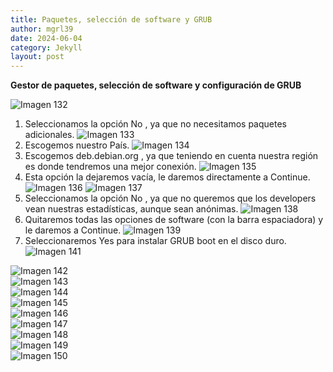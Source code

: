 ```yaml
---
title: Paquetes, selección de software y GRUB
author: mgrl39
date: 2024-06-04
category: Jekyll
layout: post
---
```


**Gestor de paquetes, selección de software y configuración de GRUB**

![Imagen 132](https://raw.githubusercontent.com/mgrl39/Born2BeRoot/main/steps/b2br_img_132.png)  
1. Seleccionamos la opción No , ya que no necesitamos paquetes adicionales.
![Imagen 133](https://raw.githubusercontent.com/mgrl39/Born2BeRoot/main/steps/b2br_img_133.png)
2. Escogemos nuestro País.
![Imagen 134](https://raw.githubusercontent.com/mgrl39/Born2BeRoot/main/steps/b2br_img_134.png)
3. Escogemos deb.debian.org , ya que teniendo en cuenta nuestra región es donde tendremos una mejor conexión.
![Imagen 135](https://raw.githubusercontent.com/mgrl39/Born2BeRoot/main/steps/b2br_img_135.png)
4. Esta opción la dejaremos vacía, le daremos directamente a Continue.  
![Imagen 136](https://raw.githubusercontent.com/mgrl39/Born2BeRoot/main/steps/b2br_img_136.png)
![Imagen 137](https://raw.githubusercontent.com/mgrl39/Born2BeRoot/main/steps/b2br_img_137.png)
5. Seleccionamos la opción No , ya que no queremos que los developers vean nuestras estadísticas, aunque sean anónimas.
![Imagen 138](https://raw.githubusercontent.com/mgrl39/Born2BeRoot/main/steps/b2br_img_138.png)
6. Quitaremos todas las opciones de software (con la barra espaciadora) y le daremos a Continue.
![Imagen 139](https://raw.githubusercontent.com/mgrl39/Born2BeRoot/main/steps/b2br_img_139.png)
7. Seleccionaremos Yes para instalar GRUB boot en el disco duro.
![Imagen 141](https://raw.githubusercontent.com/mgrl39/Born2BeRoot/main/steps/b2br_img_141.png)

![Imagen 142](https://raw.githubusercontent.com/mgrl39/Born2BeRoot/main/steps/b2br_img_142.png)  
![Imagen 143](https://raw.githubusercontent.com/mgrl39/Born2BeRoot/main/steps/b2br_img_143.png)  
![Imagen 144](https://raw.githubusercontent.com/mgrl39/Born2BeRoot/main/steps/b2br_img_144.png)  
![Imagen 145](https://raw.githubusercontent.com/mgrl39/Born2BeRoot/main/steps/b2br_img_145.png)  
![Imagen 146](https://raw.githubusercontent.com/mgrl39/Born2BeRoot/main/steps/b2br_img_146.png)  
![Imagen 147](https://raw.githubusercontent.com/mgrl39/Born2BeRoot/main/steps/b2br_img_147.png)  
![Imagen 148](https://raw.githubusercontent.com/mgrl39/Born2BeRoot/main/steps/b2br_img_148.png)  
![Imagen 149](https://raw.githubusercontent.com/mgrl39/Born2BeRoot/main/steps/b2br_img_149.png)  
![Imagen 150](https://raw.githubusercontent.com/mgrl39/Born2BeRoot/main/steps/b2br_img_150.png)
